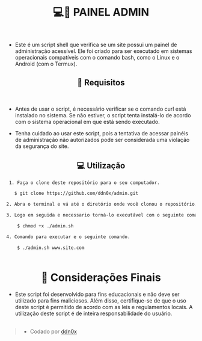 # <center> 💻🔧 PAINEL ADMIN
<BR>

- Este é um script shell que verifica se um site possui um painel de administração acessível. Ele foi criado para ser executado em sistemas operacionais compatíveis com o comando bash, como o Linux e o Android (com o Termux).
## <center> 📜 Requisitos 
<BR>

 - Antes de usar o script, é necessário verificar se o comando curl está instalado no sistema. Se não estiver, o script tenta instalá-lo de acordo com o sistema operacional em que está sendo executado.
 
 - Tenha cuidado ao usar este script, pois a tentativa de acessar painéis de administração não autorizados pode ser considerada uma violação da segurança do site.

## <center> 💻 Utilização  

```bash 
 1. Faça o clone deste repositório para o seu computador.

   $ git clone https://github.com/ddn0x/admin.git

2. Abra o terminal e vá até o diretório onde você clonou o repositório. 

3. Logo em seguida e necessario torná-lo executável com o seguinte comando.

    $ chmod +x ./admin.sh 

4. Comando para executar e o seguinte comando.

    $ ./admin.sh www.site.com  
  


```
# <center> 💭 Considerações Finais 
- Este script foi desenvolvido para fins educacionais e não deve ser utilizado para fins maliciosos. Além disso, certifique-se de que o uso deste script é permitido de acordo com as leis e regulamentos locais. A utilização deste script é de inteira responsabilidade do usuário.
 <br><br>


> - Codado por [ddn0x ](https://github.com/ddn0x) 
